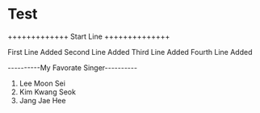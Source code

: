 # Test

+++++++++++++ Start Line ++++++++++++++

First Line Added
Second Line Added
Third Line Added
Fourth Line Added

----------My Favorate Singer----------
1. Lee Moon Sei
2. Kim Kwang Seok
3. Jang Jae Hee
